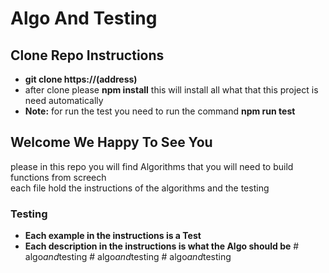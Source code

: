 # Algo And Testing

## Clone Repo Instructions

- **git clone https://(address)**
- after clone please **npm install** this will install all what that this project is need automatically
- **Note:** for run the test you need to run the command **npm run test**

## Welcome We Happy To See You

please in this repo you will find Algorithms that you will need to build functions from screech <br>
each file hold the instructions of the algorithms and the testing

### Testing

- **Each example in the instructions is a Test**
- **Each description in the instructions is what the Algo should be**
#   a l g o _ a n d _ t e s t i n g  
 #   a l g o _ a n d _ t e s t i n g  
 #   a l g o _ a n d _ t e s t i n g  
 